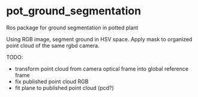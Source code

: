 # pot_ground_segmentation
Ros package for ground segmentation in potted plant 


Using RGB image, segment ground in HSV space. Apply mask to organized point cloud of the same rgbd camera. 


TODO:
 - transform point cloud from camera optical frame into global reference frame
 - fix published point cloud RGB 
 - fit plane to published point cloud (pcd?)
 
